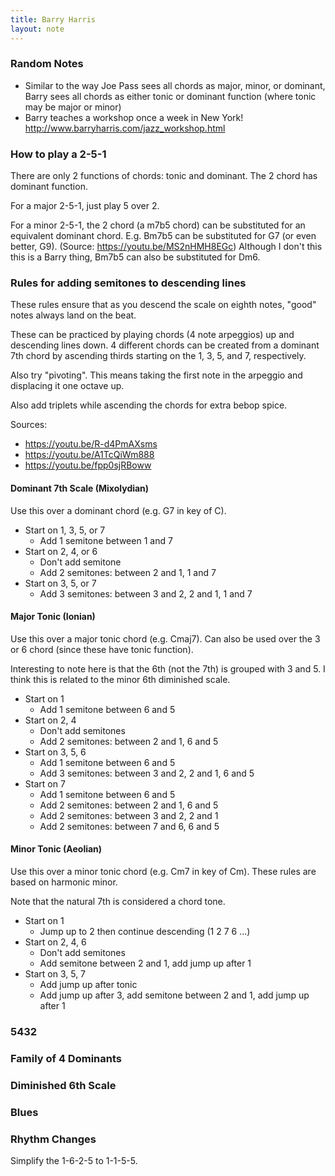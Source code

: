 ```yaml
---
title: Barry Harris
layout: note
---
```


### Random Notes

- Similar to the way Joe Pass sees all chords as major, minor, or dominant, Barry sees all chords as either tonic or dominant function (where tonic may be major or minor)
- Barry teaches a workshop once a week in New York! <http://www.barryharris.com/jazz_workshop.html>

### How to play a 2-5-1

There are only 2 functions of chords: tonic and dominant. The 2 chord has dominant function.

For a major 2-5-1, just play 5 over 2.

For a minor 2-5-1, the 2 chord (a m7b5 chord) can be substituted for an equivalent dominant chord.
E.g. Bm7b5 can be substituted for G7 (or even better, G9).
(Source: <https://youtu.be/MS2nHMH8EGc>)
Although I don't this this is a Barry thing, Bm7b5 can also be substituted for Dm6.

### Rules for adding semitones to descending lines

These rules ensure that as you descend the scale on eighth notes, "good" notes always land on the beat.

These can be practiced by playing chords (4 note arpeggios) up and descending lines down.
4 different chords can be created from a dominant 7th chord by ascending thirds starting on the 1, 3, 5, and 7, respectively.

Also try "pivoting". This means taking the first note in the arpeggio and displacing it one octave up.

Also add triplets while ascending the chords for extra bebop spice.

Sources:
- <https://youtu.be/R-d4PmAXsms>
- <https://youtu.be/A1TcQiWm888>
- <https://youtu.be/fpp0sjRBoww>

#### Dominant 7th Scale (Mixolydian)

Use this over a dominant chord (e.g. G7 in key of C).

- Start on 1, 3, 5, or 7
  - Add 1 semitone between 1 and 7
- Start on 2, 4, or 6
  - Don't add semitone
  - Add 2 semitones: between 2 and 1, 1 and 7
- Start on 3, 5, or 7
  - Add 3 semitones: between 3 and 2, 2 and 1, 1 and 7

#### Major Tonic (Ionian)

Use this over a major tonic chord (e.g. Cmaj7).
Can also be used over the 3 or 6 chord (since these have tonic function).

Interesting to note here is that the 6th (not the 7th) is grouped with 3 and 5. 
I think this is related to the minor 6th diminished scale.

- Start on 1
  - Add 1 semitone between 6 and 5
- Start on 2, 4
  - Don't add semitones
  - Add 2 semitones: between 2 and 1, 6 and 5
- Start on 3, 5, 6
  - Add 1 semitone between 6 and 5
  - Add 3 semitones: between 3 and 2, 2 and 1, 6 and 5
- Start on 7
  - Add 1 semitone between 6 and 5
  - Add 2 semitones: between 2 and 1, 6 and 5
  - Add 2 semitones: between 3 and 2, 2 and 1
  - Add 2 semitones: between 7 and 6, 6 and 5

#### Minor Tonic (Aeolian)

Use this over a minor tonic chord (e.g. Cm7 in key of Cm).
These rules are based on harmonic minor.

Note that the natural 7th is considered a chord tone.

- Start on 1
  - Jump up to 2 then continue descending (1 2 7 6 ...)
- Start on 2, 4, 6
  - Don't add semitones
  - Add semitone between 2 and 1, add jump up after 1
- Start on 3, 5, 7
  - Add jump up after tonic
  - Add jump up after 3, add semitone between 2 and 1, add jump up after 1

### 5432

### Family of 4 Dominants

### Diminished 6th Scale

### Blues

### Rhythm Changes

Simplify the 1-6-2-5 to 1-1-5-5.
